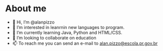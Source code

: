 # About me
- 👋 Hi, I’m @alanpizzo
- 👀 I’m interested in leanrnin new languages to program.
- 🌱 I’m currently learning Java, Python and HTML/CSS.
- 💞️ I’m looking to collaborate on education
- 📫 To reach me you can send an e-mail to alan.pizzo@escola.pr.gov.br

<!---
alanpizzo/alanpizzo is a ✨ special ✨ repository because its `README.md` (this file) appears on your GitHub profile.
You can click the Preview link to take a look at your changes.
--->
